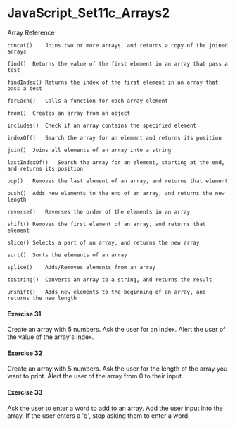 # JavaScript_Set11c_Arrays2

Array Reference
```
concat()	Joins two or more arrays, and returns a copy of the joined arrays

find()	Returns the value of the first element in an array that pass a test

findIndex()	Returns the index of the first element in an array that pass a test

forEach()	Calls a function for each array element

from()	Creates an array from an object

includes()	Check if an array contains the specified element

indexOf()	Search the array for an element and returns its position

join()	Joins all elements of an array into a string

lastIndexOf()	Search the array for an element, starting at the end, and returns its position

pop()	Removes the last element of an array, and returns that element

push()	Adds new elements to the end of an array, and returns the new length

reverse()	Reverses the order of the elements in an array

shift()	Removes the first element of an array, and returns that element

slice()	Selects a part of an array, and returns the new array

sort()	Sorts the elements of an array

splice()	Adds/Removes elements from an array

toString()	Converts an array to a string, and returns the result

unshift()	Adds new elements to the beginning of an array, and returns the new length
```

#### Exercise 31
Create an array with 5 numbers. Ask the user for an index. Alert the user of the value of the array's index.

#### Exercise 32
Create an array with 5 numbers. Ask the user for the length of the array you want to print. Alert the user of the array from 0 to their input.

#### Exercise 33
Ask the user to enter a word to add to an array. Add the user input into the array. If the user enters a 'q', stop asking them to enter a word.
